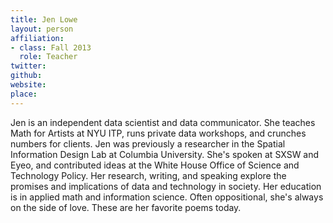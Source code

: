 ```yaml
---
title: Jen Lowe
layout: person
affiliation:
- class: Fall 2013
  role: Teacher
twitter:
github:
website:
place:
---
```

Jen is an independent data scientist and data communicator. She teaches Math for Artists at NYU ITP, runs private data workshops, and crunches numbers for clients. Jen was previously a researcher in the Spatial Information Design Lab at Columbia University. She's spoken at SXSW and Eyeo, and contributed ideas at the White House Office of Science and Technology Policy. Her research, writing, and speaking explore the promises and implications of data and technology in society. Her education is in applied math and information science. Often oppositional, she's always on the side of love. These are her favorite poems today.